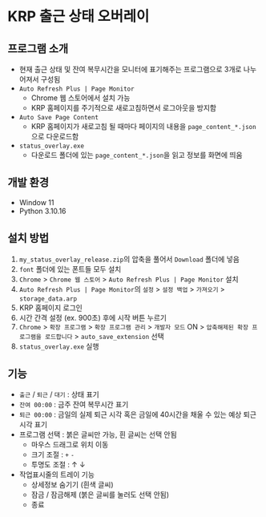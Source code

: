 # KRP 출근 상태 오버레이

## 프로그램 소개
- 현재 출근 상태 및 잔여 복무시간을 모니터에 표기해주는 프로그램으로 3개로 나누어져서 구성됨
- `Auto Refresh Plus | Page Monitor`
  -  Chrome 웹 스토어에서 설치 가능
  -  KRP 홈페이지를 주기적으로 새로고침하면서 로그아웃을 방지함
- `Auto Save Page Content`
  -  KRP 홈페이지가 새로고침 될 때마다 페이지의 내용을 `page_content_*.json`으로 다운로드함
- `status_overlay.exe`
  -  다운로드 폴더에 있는 `page_content_*.json`을 읽고 정보를 화면에 띄움

## 개발 환경
- Window 11
- Python 3.10.16

## 설치 방법
1. `my_status_overlay_release.zip`의 압축을 풀어서 `Download` 폴더에 넣음
2. `font` 폴더에 있는 폰트들 모두 설치
3. `Chrome` > `Chrome 웹 스토어` > `Auto Refresh Plus | Page Monitor` 설치
4. `Auto Refresh Plus | Page Monitor`의 `설정` > `설정 백업` > `가져오기` > `storage_data.arp`
5. KRP 홈페이지 로그인
6. 시간 간격 설정 (ex. 900초) 후에 시작 버튼 누르기
7. `Chrome` > `확장 프로그램` > `확장 프로그램 관리` > `개발자 모드` ON > `압축해제된 확장 프로그램을 로드합니다` > `auto_save_extension` 선택
8. `status_overlay.exe` 실행

## 기능
- `출근` / `퇴근` / `대기` : 상태 표기
- `잔여 00:00` : 금주 잔여 복무시간 표기
- `퇴근 00:00` : 금일의 실제 퇴근 시각 혹은 금일에 40시간을 채울 수 있는 예상 퇴근 시각 표기
- 프로그램 선택 : 붉은 글씨만 가능, 흰 글씨는 선택 안됨
  - 마우스 드래그로 위치 이동
  - 크기 조절 : `+` `-`
  - 투명도 조절 : &#8593; &#8595;
- 작업표시줄의 트레이 기능
  - 상세정보 숨기기 (흰색 글씨)
  - 잠금 / 잠금해제 (붉은 글씨를 눌러도 선택 안됨)
  - 종료
